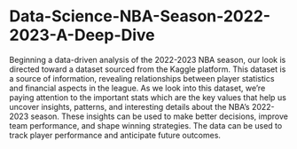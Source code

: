 # Data-Science-NBA-Season-2022-2023-A-Deep-Dive

Beginning a data-driven analysis of the 2022-2023 NBA season, our look is directed toward a dataset sourced from the Kaggle platform. This dataset is a source of information, revealing relationships between player statistics and financial aspects in the league. 
As we look into this dataset, we’re paying attention to the important stats which are the key values that help us uncover insights, patterns, and interesting details about the NBA’s 2022-2023 season. These insights can be used to make better decisions, improve team performance, and shape winning strategies. The data can be used to track player performance and anticipate future outcomes. 
